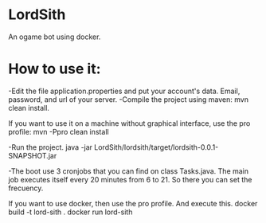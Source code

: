 # LordSith
An ogame bot using docker. 

# How to use it: 
-Edit the file application.properties and put your account's data. Email, password, and url of your server. 
-Compile the project using maven: 
mvn clean install. 

If you want to use it on a machine without graphical interface, use the pro profile:
mvn -Ppro clean install

-Run the project. java -jar LordSith/lordsith/target/lordsith-0.0.1-SNAPSHOT.jar

-The boot use 3 cronjobs that you can find on class Tasks.java. The main job executes itself every 20 minutes from 6 to 21. So there you can set the frecuency. 

If you want to use docker, then use the pro profile. And execute this.
docker build -t lord-sith .
docker run lord-sith
